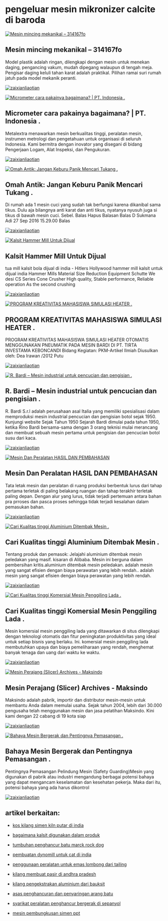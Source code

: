 # pengeluar mesin mikronizer calcite di baroda
<a href="https://mnn.zoosnet.net/LR/Chatpre.aspx?id=MNN94995150&p=https://topgrinding.com/" target="_blank">![Mesin mincing mekanikal – 314167fo](https://github.com/technlg/images/blob/main/35.jpg)</a>
## Mesin mincing mekanikal – 314167fo
Model plastik adalah ringan, dilengkapi dengan mesin untuk menekan daging, pengancing vakum, mudah dipegang walaupun di tengah meja. Pengisar daging keluli tahan karat adalah praktikal. Pilihan ramai suri rumah jatuh pada model mekanik peranti.
<a href="https://mnn.zoosnet.net/LR/Chatpre.aspx?id=MNN94995150&p=https://topgrinding.com/" target="_blank"><img src="https://github.com/technlg/images/raw/main/chat11.jpg" alt="zaixianliaotian"/></a><a href="//whatsapp.shibangsoft.com/WhatsApp.php" ><img src="https://github.com/technlg/images/raw/main/chat11.png" alt=""></a>
<a href="https://mnn.zoosnet.net/LR/Chatpre.aspx?id=MNN94995150&p=https://topgrinding.com/" target="_blank">![Micrometer cara pakainya bagaimana? | PT. Indonesia .](https://github.com/technlg/images/blob/main/41.jpg)</a>
## Micrometer cara pakainya bagaimana? | PT. Indonesia .
Metalextra menawarkan mesin berkualitas tinggi, peralatan mesin, instrumen metrologi dan pengetahuan untuk organisasi di seluruh Indonesia. Kami bermitra dengan inovator yang disegani di bidang Pengerjaan Logam, Alat Inspeksi, dan Pengukuran.
<a href="https://mnn.zoosnet.net/LR/Chatpre.aspx?id=MNN94995150&p=https://topgrinding.com/" target="_blank"><img src="https://github.com/technlg/images/raw/main/chat11.jpg" alt="zaixianliaotian"/></a><a href="//whatsapp.shibangsoft.com/WhatsApp.php" ><img src="https://github.com/technlg/images/raw/main/chat11.png" alt=""></a>
<a href="https://mnn.zoosnet.net/LR/Chatpre.aspx?id=MNN94995150&p=https://topgrinding.com/" target="_blank">![Omah Antik: Jangan Keburu Panik Mencari Tukang .](https://github.com/technlg/images/blob/main/47.jpg)</a>
## Omah Antik: Jangan Keburu Panik Mencari Tukang .
Di rumah ada 1 mesin cuci yang sudah tak berfungsi karena dikanibal sama tikus. Dulu aja bilangnya anti karat dan anti tikus, nyatanya nyusuh juga si tikus di bawah mesin cuci. Sebel. Balas Hapus Balasan Balas D Sukmana Adi 27 Sep 2016 15.29.00 Balas 
<a href="https://mnn.zoosnet.net/LR/Chatpre.aspx?id=MNN94995150&p=https://topgrinding.com/" target="_blank"><img src="https://github.com/technlg/images/raw/main/chat11.jpg" alt="zaixianliaotian"/></a><a href="//whatsapp.shibangsoft.com/WhatsApp.php" ><img src="https://github.com/technlg/images/raw/main/chat11.png" alt=""></a>
<a href="https://mnn.zoosnet.net/LR/Chatpre.aspx?id=MNN94995150&p=https://topgrinding.com/" target="_blank">![Kalsit Hammer Mill Untuk Dijual](https://github.com/technlg/images/blob/main/5.jpg)</a>
## Kalsit Hammer Mill Untuk Dijual
tua mill kalsit bola dijual di india - Hitlers Hollywood hammer mill kalsit untuk dijual india Hammer Mills Material Size Reduction Equipment Schutte We desi CS Series Cone Crusher High quality, Stable performance, Reliable operation As the second crushing 
<a href="https://mnn.zoosnet.net/LR/Chatpre.aspx?id=MNN94995150&p=https://topgrinding.com/" target="_blank"><img src="https://github.com/technlg/images/raw/main/chat11.jpg" alt="zaixianliaotian"/></a><a href="//whatsapp.shibangsoft.com/WhatsApp.php" ><img src="https://github.com/technlg/images/raw/main/chat11.png" alt=""></a>
<a href="https://mnn.zoosnet.net/LR/Chatpre.aspx?id=MNN94995150&p=https://topgrinding.com/" target="_blank">![PROGRAM KREATIVITAS MAHASISWA SIMULASI HEATER .](https://github.com/technlg/images/blob/main/45.jpg)</a>
## PROGRAM KREATIVITAS MAHASISWA SIMULASI HEATER .
PROGRAM KREATIVITAS MAHASISWA SIMULASI HEATER OTOMATIS MENGGUNAKAN PNEUMATIK PADA MESIN BARDI DI PT. TIRTA INVESTAMA KEBONCANDI Bidang Kegiatan: PKM-Artikel Ilmiah Diusulkan oleh: Dea Irawan /2012 Putu
<a href="https://mnn.zoosnet.net/LR/Chatpre.aspx?id=MNN94995150&p=https://topgrinding.com/" target="_blank"><img src="https://github.com/technlg/images/raw/main/chat11.jpg" alt="zaixianliaotian"/></a><a href="//whatsapp.shibangsoft.com/WhatsApp.php" ><img src="https://github.com/technlg/images/raw/main/chat11.png" alt=""></a>
<a href="https://mnn.zoosnet.net/LR/Chatpre.aspx?id=MNN94995150&p=https://topgrinding.com/" target="_blank">![R. Bardi – Mesin industrial untuk pencucian dan pengisian .](https://github.com/technlg/images/blob/main/43.jpg)</a>
## R. Bardi – Mesin industrial untuk pencucian dan pengisian .
R. Bardi S.r.l adalah perusahaan asal Italia yang memiliki spesialisasi dalam memproduksi mesin industrial pencucian dan pengisian botol sejak 1950. Kunjungi website Sejak Tahun 1950 Sejarah Bardi dimulai pada tahun 1950, ketika Rino Bardi bersama-sama dengan 3 orang teknisi mulai merancang dan membuat sebuah mesin pertama untuk pengisian dan pencucian botol susu dari kaca.
<a href="https://mnn.zoosnet.net/LR/Chatpre.aspx?id=MNN94995150&p=https://topgrinding.com/" target="_blank"><img src="https://github.com/technlg/images/raw/main/chat11.jpg" alt="zaixianliaotian"/></a><a href="//whatsapp.shibangsoft.com/WhatsApp.php" ><img src="https://github.com/technlg/images/raw/main/chat11.png" alt=""></a>
<a href="https://mnn.zoosnet.net/LR/Chatpre.aspx?id=MNN94995150&p=https://topgrinding.com/" target="_blank">![Mesin Dan Peralatan HASIL DAN PEMBAHASAN](https://github.com/technlg/images/blob/main/34.jpg)</a>
## Mesin Dan Peralatan HASIL DAN PEMBAHASAN
Tata letak mesin dan peralatan di ruang produksi berbentuk lurus dari tahap pertama terletak di paling belakang ruangan dan tahap terakhir terletak paling depan. Dengan alur yang lurus, tidak terjadi pertemuan antara bahan pra prroses dan pasca proses sehingga tidak terjadi kesalahan dalam pemasukan bahan.
<a href="https://mnn.zoosnet.net/LR/Chatpre.aspx?id=MNN94995150&p=https://topgrinding.com/" target="_blank"><img src="https://github.com/technlg/images/raw/main/chat11.jpg" alt="zaixianliaotian"/></a><a href="//whatsapp.shibangsoft.com/WhatsApp.php" ><img src="https://github.com/technlg/images/raw/main/chat11.png" alt=""></a>
<a href="https://mnn.zoosnet.net/LR/Chatpre.aspx?id=MNN94995150&p=https://topgrinding.com/" target="_blank">![Cari Kualitas tinggi Aluminium Ditembak Mesin .](https://github.com/technlg/images/blob/main/24.jpg)</a>
## Cari Kualitas tinggi Aluminium Ditembak Mesin .
Tentang produk dan pemasok: Jelajahi aluminium ditembak mesin peledakan yang masif. kisaran di Alibaba. Mesin ini berguna dalam pembersihan kritis.aluminium ditembak mesin peledakan. adalah mesin yang sangat efisien dengan biaya perawatan yang lebih rendah.. adalah mesin yang sangat efisien dengan biaya perawatan yang lebih rendah.
<a href="https://mnn.zoosnet.net/LR/Chatpre.aspx?id=MNN94995150&p=https://topgrinding.com/" target="_blank"><img src="https://github.com/technlg/images/raw/main/chat11.jpg" alt="zaixianliaotian"/></a><a href="//whatsapp.shibangsoft.com/WhatsApp.php" ><img src="https://github.com/technlg/images/raw/main/chat11.png" alt=""></a>
<a href="https://mnn.zoosnet.net/LR/Chatpre.aspx?id=MNN94995150&p=https://topgrinding.com/" target="_blank">![Cari Kualitas tinggi Komersial Mesin Penggiling Lada .](https://github.com/technlg/images/blob/main/12.jpg)</a>
## Cari Kualitas tinggi Komersial Mesin Penggiling Lada .
Mesin komersial mesin penggiling lada yang ditawarkan di situs dilengkapi dengan teknologi otomatis dan fitur peningkatan produktivitas yang ideal untuk setiap bisnis yang berlaku. Ini. komersial mesin penggiling lada membutuhkan upaya dan biaya pemeliharaan yang rendah, menghemat banyak tenaga dan uang dari waktu ke waktu.
<a href="https://mnn.zoosnet.net/LR/Chatpre.aspx?id=MNN94995150&p=https://topgrinding.com/" target="_blank"><img src="https://github.com/technlg/images/raw/main/chat11.jpg" alt="zaixianliaotian"/></a><a href="//whatsapp.shibangsoft.com/WhatsApp.php" ><img src="https://github.com/technlg/images/raw/main/chat11.png" alt=""></a>
<a href="https://mnn.zoosnet.net/LR/Chatpre.aspx?id=MNN94995150&p=https://topgrinding.com/" target="_blank">![Mesin Perajang (Slicer) Archives - Maksindo](https://github.com/technlg/images/blob/main/64.jpg)</a>
## Mesin Perajang (Slicer) Archives - Maksindo
Maksindo adalah pabrik, importir dan distributor mesin-mesin untuk membantu Anda dalam memulai usaha. Sejak tahun 2004, lebih dari 30.000 pengusaha telah menggunakan mesin dan jasa pelatihan Maksindo. Kini kami dengan 22 cabang di 19 kota siap
<a href="https://mnn.zoosnet.net/LR/Chatpre.aspx?id=MNN94995150&p=https://topgrinding.com/" target="_blank"><img src="https://github.com/technlg/images/raw/main/chat11.jpg" alt="zaixianliaotian"/></a><a href="//whatsapp.shibangsoft.com/WhatsApp.php" ><img src="https://github.com/technlg/images/raw/main/chat11.png" alt=""></a>
<a href="https://mnn.zoosnet.net/LR/Chatpre.aspx?id=MNN94995150&p=https://topgrinding.com/" target="_blank">![Bahaya Mesin Bergerak dan Pentingnya Pemasangan .](https://github.com/technlg/images/blob/main/3.jpg)</a>
## Bahaya Mesin Bergerak dan Pentingnya Pemasangan .
Pentingnya Pemasangan Pelindung Mesin (Safety Guarding)Mesin yang digunakan di pabrik atau industri mengandung berbagai potensi bahaya yang dapat mengancam keselamatan dan kesehatan pekerja. Maka dari itu, potensi bahaya yang ada harus dikontrol
<a href="https://mnn.zoosnet.net/LR/Chatpre.aspx?id=MNN94995150&p=https://topgrinding.com/" target="_blank"><img src="https://github.com/technlg/images/raw/main/chat11.jpg" alt="zaixianliaotian"/></a><a href="//whatsapp.shibangsoft.com/WhatsApp.php" ><img src="https://github.com/technlg/images/raw/main/chat11.png" alt=""></a>
## artikel berkaitan:
* [kos kilang simen kiln putar di india](kos%20kilang%20simen%20kiln%20putar%20di%20india.md)
* [bagaimana kalsit digunakan dalam produk](bagaimana%20kalsit%20digunakan%20dalam%20produk.md)
* [tumbuhan penghancur batu marck rock dog](tumbuhan%20penghancur%20batu%20marck%20rock%20dog.md)
* [pembuatan dynomill untuk cat di india](pembuatan%20dynomill%20untuk%20cat%20di%20india.md)
* [penggunaan peralatan untuk emas lombong dari tailing](penggunaan%20peralatan%20untuk%20emas%20lombong%20dari%20tailing.md)
* [kilang membuat pasir di andhra pradesh](kilang%20membuat%20pasir%20di%20andhra%20pradesh.md)
* [kilang pengekstrakan aluminium dari bauksit](kilang%20pengekstrakan%20aluminium%20dari%20bauksit.md)
* [asas penghancuran dan penyaringan arang batu](asas%20penghancuran%20dan%20penyaringan%20arang%20batu.md)
* [syarikat peralatan penghancur bergerak di sepanyol](syarikat%20peralatan%20penghancur%20bergerak%20di%20sepanyol.md)
* [mesin pembungkusan simen ppt](mesin%20pembungkusan%20simen%20ppt.md)
